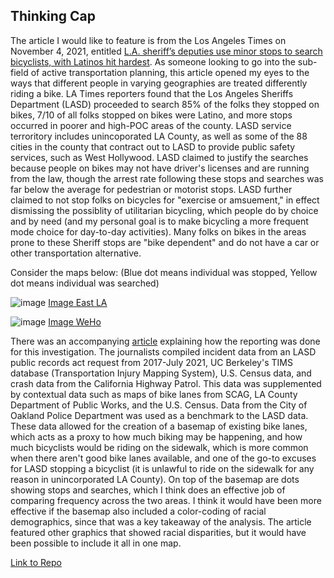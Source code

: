 ## Thinking Cap

The article I would like to feature is from the Los Angeles Times on November 4, 2021, entitled [L.A. sheriff’s deputies use minor stops to search bicyclists, with Latinos hit hardest](https://www.latimes.com/projects/la-county-sheriff-bike-stops-analysis/). As someone looking to go into the sub-field of active transportation planning, this article opened my eyes to the ways that different people in varying geographies are treated differently riding a bike. LA Times reporters found that the Los Angeles Sheriffs Department (LASD) proceeded to search 85% of the folks they stopped on bikes, 7/10 of all folks stopped on bikes were Latino, and more stops occurred in poorer and high-POC areas of the county. LASD service terroritory includes unincoporated LA County, as well as some of the 88 cities in the county that contract out to LASD to provide public safety services, such as West Hollywood. LASD claimed to justify the searches because people on bikes may not have driver's licenses and are running from the law, though the arrest rate following these stops and searches was far below the average for pedestrian or motorist stops. LASD further claimed to not stop folks on bicycles for "exercise or amsuement," in effect dismissing the possiblity of utilitarian bicycling, which people do by choice and by need (and my personal goal is to make bicycling a more frequent mode choice for day-to-day activities). Many folks on bikes in the areas prone to these Sheriff stops are "bike dependent" and do not have a car or other transportation alternative. 

Consider the maps below: (Blue dot means individual was stopped, Yellow dot means individual was searched)

![image](https://user-images.githubusercontent.com/122768060/212619081-8fc2ac0e-cc8c-49ab-959d-2fd843066d04.png)
[Image East LA](https://api.mapbox.com/styles/v1/latimes/ckv0gkvo51rwm15nsvqe80k1x/static/-118.1658,34.0345,12.3/700x500?access_token=pk.eyJ1IjoibGF0aW1lcyIsImEiOiJjajhvcXRraGUwNnlwMzNyczR3cTBsaWh1In0.0cPKLwe2A0ET4P5CtWSiLQ)

![image](https://user-images.githubusercontent.com/122768060/212619210-24ae9093-e744-4057-9917-3bbfd06b98a5.png)
[Image WeHo](https://api.mapbox.com/styles/v1/latimes/ckv1e7sm92oix14ny1cgfppy2/static/-118.370,34.089,13.1/700x500?access_token=pk.eyJ1IjoibGF0aW1lcyIsImEiOiJjajhvcXRraGUwNnlwMzNyczR3cTBsaWh1In0.0cPKLwe2A0ET4P5CtWSiLQ)

There was an accompanying [article](https://www.latimes.com/california/story/2021-11-04/how-we-reported-la-sheriffs-bike-stops) explaining how the reporting was done for this investigation. The journalists compiled incident data from an LASD public records act request from 2017-July 2021, UC Berkeley's TIMS database (Transportation Injury Mapping System), U.S. Census data, and crash data from the California Highway Patrol. This data was supplemented by contextual data such as maps of bike lanes from SCAG, LA County Department of Public Works, and the U.S. Census. Data from the City of Oakland Police Department was used as a benchmark to the LASD data. These data allowed for the creation of a basemap of existing bike lanes, which acts as a proxy to how much biking may be happening, and how much bicyclists would be riding on the sidewalk, which is more common when there aren't good bike lanes available, and one of the go-to excuses for LASD stopping a bicyclist (it is unlawful to ride on the sidewalk for any reason in unincorporated LA County). On top of the basemap are dots showing stops and searches, which I think does an effective job of comparing frequency across the two areas. I think it would have been more effective if the basemap also included a color-coding of racial demographics, since that was a key takeaway of the analysis. The article featured other graphics that showed racial disparities, but it would have been possible to include it all in one map. 

[Link to Repo](https://github.com/elizabethg15/up221-elizabeth/blob/main/week_1/thinking_cap1.md)
